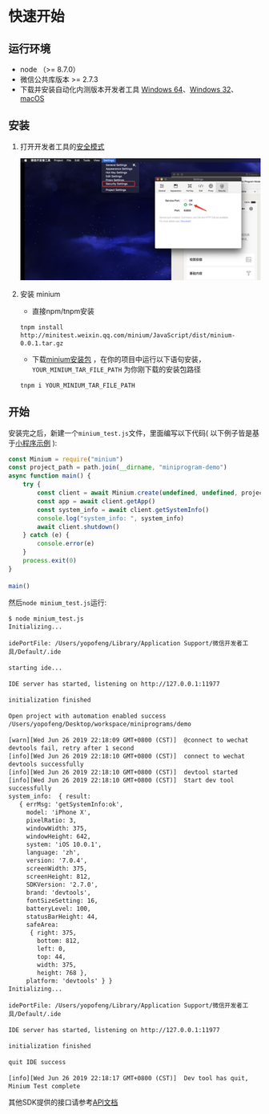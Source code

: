 # 快速开始

## 运行环境

- node （>= 8.7.0）
- 微信公共库版本 >= 2.7.3
- 下载并安装自动化内测版本开发者工具 [Windows 64](https://dldir1.qq.com/WechatWebDev/auto/wechat_devtools_1.03.1906182_x64.exe)、[Windows 32](https://dldir1.qq.com/WechatWebDev/auto/wechat_devtools_1.03.1906182_ia32.exe)、[macOS](https://dldir1.qq.com/WechatWebDev/auto/wechat_devtools_1.03.1906182.dmg)


## 安装

1. 打开开发者工具的[安全模式](https://developers.weixin.qq.com/miniprogram/dev/devtools/settings.html#%E4%BB%A3%E7%90%86%E8%AE%BE%E7%BD%AE)

    ![cli/http](../resources/cli-http.png)

2. 安装 minium

    - 直接npm/tnpm安装
    ```shell
    tnpm install http://minitest.weixin.qq.com/minium/JavaScript/dist/minium-0.0.1.tar.gz
    ```

    - 下载[minium安装包](http://minitest.weixin.qq.com/minium/JavaScript/dist/minium-0.0.1.tar.gz) ，在你的项目中运行以下语句安装，`YOUR_MINIUM_TAR_FILE_PATH` 为你刚下载的安装包路径
    ```shell
    tnpm i YOUR_MINIUM_TAR_FILE_PATH
    ```


## 开始
安装完之后，新建一个`minium_test.js`文件，里面编写以下代码( 以下例子皆是基于[小程序示例](https://github.com/wechat-miniprogram/miniprogram-demo) ):

```javascript
const Minium = require("minium")
const project_path = path.join(__dirname, "miniprogram-demo")
async function main() {
    try {
        const client = await Minium.create(undefined, undefined, project_path, undefined, "info")        
        const app = await client.getApp()
        const system_info = await client.getSystemInfo()
        console.log("system_info: ", system_info)
        await client.shutdown()
    } catch (e) {
        console.error(e)
    }
    process.exit(0)
}

main()
```
然后`node minium_test.js`运行:

```shell
$ node minium_test.js
Initializing...

idePortFile: /Users/yopofeng/Library/Application Support/微信开发者工具/Default/.ide

starting ide...

IDE server has started, listening on http://127.0.0.1:11977

initialization finished

Open project with automation enabled success /Users/yopofeng/Desktop/workspace/miniprograms/demo

[warn][Wed Jun 26 2019 22:18:09 GMT+0800 (CST)]  @connect to wechat devtools fail, retry after 1 second
[info][Wed Jun 26 2019 22:18:10 GMT+0800 (CST)]  connect to wechat devtools successfully
[info][Wed Jun 26 2019 22:18:10 GMT+0800 (CST)]  devtool started
[info][Wed Jun 26 2019 22:18:10 GMT+0800 (CST)]  Start dev tool successfully
system_info:  { result:
   { errMsg: 'getSystemInfo:ok',
     model: 'iPhone X',
     pixelRatio: 3,
     windowWidth: 375,
     windowHeight: 642,
     system: 'iOS 10.0.1',
     language: 'zh',
     version: '7.0.4',
     screenWidth: 375,
     screenHeight: 812,
     SDKVersion: '2.7.0',
     brand: 'devtools',
     fontSizeSetting: 16,
     batteryLevel: 100,
     statusBarHeight: 44,
     safeArea:
      { right: 375,
        bottom: 812,
        left: 0,
        top: 44,
        width: 375,
        height: 768 },
     platform: 'devtools' } }
Initializing...

idePortFile: /Users/yopofeng/Library/Application Support/微信开发者工具/Default/.ide

IDE server has started, listening on http://127.0.0.1:11977

initialization finished

quit IDE success

[info][Wed Jun 26 2019 22:18:17 GMT+0800 (CST)]  Dev tool has quit, Minium Test complete
```

其他SDK提供的接口请参考[API文档](minium/JavaScript/api/readme.md)







